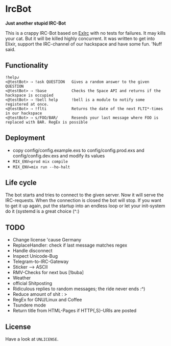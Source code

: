 # IrcBot

**Just another stupid IRC-Bot**

This is a crappy IRC-Bot based on [ExIrc](https://github.com/bitwalker/exirc)
with no tests for failures. It may kills your cat. But it will be killed highly
concurrent. It was written to get into Elixir, support the IRC-channel of our
hackspace and have some fun. 'Nuff said.

## Functionality
```
!help↲
<@testBot> ⇢ !ask QUESTION   Gives a random answer to the given QUESTION
<@testBot> ⇢ !base           Checks the Space API and returns if the hackspace is occupied
<@testBot> ⇢ !bell help      !bell is a module to notify some registered at once.
<@testBot> ⇢ !flti           Returns the date of the next FLTI*-times in our hackspace
<@testBot> ⇢ s/FOO/BAR/      Resends your last message where FOO is replaced with BAR. RegEx is possible
```

## Deployment
* copy config/config.example.exs to config/config.prod.exs and
   config/config.dev.exs and modify its values
* `MIX_ENV=prod mix compile`
* `MIX_ENV=mix run --ho-halt`

## Life cycle
The bot starts and tries to connect to the given server. Now it will serve the
IRC-requests. When the connection is closed the bot will stop. If you want to
get it up again, put the startup into an endless loop or let your init-system
do it (systemd is a great choice (^:)

## TODO
* Change license 'cause Germany
* ReplaceHandler: check if last message matches regex
* Handle disconnect
* Inspect Unicode-Bug
* Telegram-to-IRC-Gateway
 * Sticker --> ASCII
* RMV-Checks for next bus [!buba]
* Weather
* official Shitposting
 * Ridiculous replies to random messages; the ride never ends :^)
 * Reduce amount of shit :    >
 * RegEx for GNU/Linux and Coffee
* Tsundere mode
* Return title from HTML-Pages if HTTP{,S}-URIs are posted

## License
Have a look at `UNLICENSE`.
